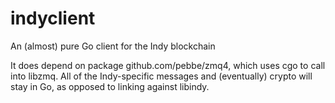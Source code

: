 # indyclient

An (almost) pure Go client for the Indy blockchain

It does depend on package github.com/pebbe/zmq4, which uses
cgo to call into libzmq. All of the Indy-specific messages
and (eventually) crypto will stay in Go, as opposed to
linking against libindy.



